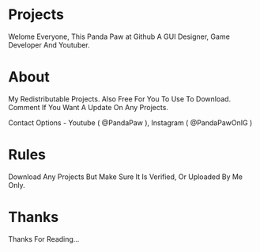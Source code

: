 # Projects
Welome Everyone,
This Panda Paw at Github
A GUI Designer, Game Developer And Youtuber.

# About 
My Redistributable Projects. Also Free For You To Use To Download.
Comment If You Want A Update On Any Projects.

Contact Options - Youtube ( @PandaPaw ),
                  Instagram ( @PandaPawOnIG )
          
# Rules
Download Any Projects But Make Sure It Is Verified,
Or Uploaded By Me Only.

# Thanks
Thanks For Reading...
